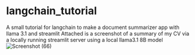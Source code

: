 # langchain_tutorial
 A small tutorial for langchain to make a document summarizer app with llama 3.1 and streamlit
 Attached is a screenshot of a summary of my CV via a locally running streamlit server using a local llama3.1 8B model 
![Screenshot (66)](https://github.com/user-attachments/assets/080d27a5-04e4-44da-af4a-260574268838)
